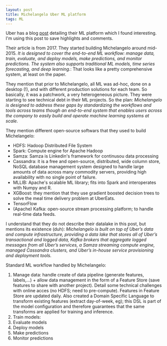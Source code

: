 ```yaml
---
layout: post
title: Michelangelo Uber ML platform
tags: ML
---
```


Uber has a blog
[post](https://eng.uber.com/michelangelo-machine-learning-platform/) detailing
their ML platform which I found interesting.  
I'm using this post to save highlights and comments.

Their article is from 2017. They
started building Michelangelo around mid-2015.
_It is designed to cover the end-to-end ML workflow: manage data, train,
evaluate, and deploy models, make predictions, and monitor predictions. The
system also supports traditional ML models, time series forecasting, and deep
learning._: That looks like a pretty comprehensive system, at least on the
paper.

They mention that prior to Michelangelo, all ML was ad-hoc, done on a desktop
(!), and with different production solutions for each team. So basically, it was
a patchwork, a very heterogeneous picture. They were starting to see technical
debt in their ML projects. So the plan: _Michelangelo is designed to address
these gaps by standardizing the workflows and tools across teams though an
end-to-end system that enables users across the company to easily build and
operate machine learning systems at scale._

They mention different open-source softwars that they used to build
Michelangelo:
* HDFS: Hadoop Distributed File System
* Spark: Compute engine for Apache Hadoop
* Samza: Samza is Linkedin's framework for continusou data processing
* Cassandra: it is a free and open-source, distributed, wide column store, NoSQL
 database management system designed to handle large amounts of data across
 many commodity servers, providing high availability with no single point of
 failure.
* MLLIB: Apache's scalable ML library; fits into Spark and interoperates with
 Numpy and R.
* XGBoost: they mention that they use gradient boosted decision trees to solve
 the meal time delivery problem at UberEats.
* TensorFlow
* (Apache) Kafka: open-source stream processing platform; to handle real-time
 data feeds.

I understand that they do not describe their datalake in this post, but mentions
its existence (duh): _Michelangelo is built on top of Uber’s data and compute
infrastructure, providing a data lake that stores all of Uber’s transactional
and logged data, Kafka brokers that aggregate logged messages from all Uber’s
services, a Samza streaming compute engine, managed Cassandra clusters, and
Uber’s in-house service provisioning and deployment tools._


Standard ML workflow handled by Michelangelo:
1. Manage data: handle create of data pipeline (generate features, labels,...) +
allow data management in the form of a Feature Store (save features to share
with another project). Detail some technical challenges with online acces (no
HDFS; need to pre-compute). Features in Feature Store are updated daily. Also
created a Domain Specific Language to transform existing features (extract
day-of-week, eg); this DSL is part of the model configuration and therefore
guarantees that the same transforms are applied for training and inference.
2. Train models: 
3. Evaluate models
4. Deploy models
5. Make predictions
6. Monitor predictions



